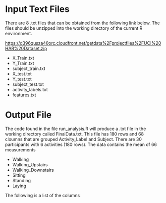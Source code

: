 # Input Text Files

There are 8 .txt files that can be obtained from the following link below.  The files should be unzipped into the working directory of the current R environment.

https://d396qusza40orc.cloudfront.net/getdata%2Fprojectfiles%2FUCI%20HAR%20Dataset.zip

* X_Train.txt
* Y_Train.txt
* subject_train.txt
* X_test.txt
* Y_test.txt
* subject_test.txt
* activity_labels.txt
* features.txt

# Output File

The code found in the file run_analysis.R will produce a .txt file in the working directory called FinalData.txt.  This file has 180 rows and 68 cloumns that are grouped Activity_Label and Subject.  There are 30 participants with 6 activities (180 rows).  The data contains the mean of 66 measurements

* Walking
* Walking_Upstairs
* Walking_Downstairs
* Sitting
* Standing
* Laying

The following is a list of the columns

